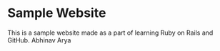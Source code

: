 # Sample Website

This is a sample website made as a part of learning Ruby on Rails and GitHub.
Abhinav Arya
